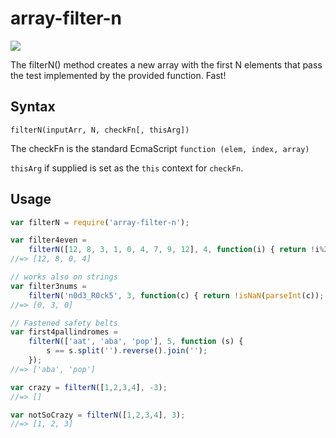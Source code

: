 # array-filter-n 	

<a href="https://travis-ci.org/ashubham/array-filter-n">
  <img src="https://api.travis-ci.org/ashubham/array-filter-n.svg?branch=master" class="badge">
</a>

The filterN() method creates a new array with the first N elements that pass the test implemented by the provided function. Fast!

## Syntax

`filterN(inputArr, N, checkFn[, thisArg])`

The checkFn is the standard EcmaScript `function (elem, index, array)`

`thisArg` if supplied is set as the `this` context for `checkFn`.

## Usage

```javascript
var filterN = require('array-filter-n');

var filter4even = 
    filterN([12, 8, 3, 1, 0, 4, 7, 9, 12], 4, function(i) { return !i%2});
//=> [12, 8, 0, 4]

// works also on strings
var filter3nums = 
    filterN('n0d3_R0ck5', 3, function(c) { return !isNaN(parseInt(c)); });
//=> [0, 3, 0]

// Fastened safety belts
var first4pallindromes = 
    filterN(['aat', 'aba', 'pop'], 5, function (s) { 
        s == s.split('').reverse().join(''); 
    });
//=> ['aba', 'pop']

var crazy = filterN([1,2,3,4], -3);
//=> []

var notSoCrazy = filterN([1,2,3,4], 3);
//=> [1, 2, 3]
```
